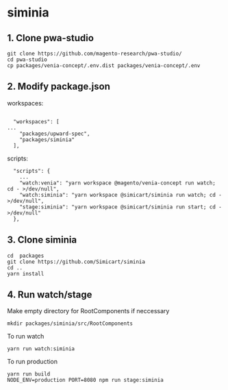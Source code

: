 # siminia

## 1. Clone pwa-studio
```
git clone https://github.com/magento-research/pwa-studio/
cd pwa-studio
cp packages/venia-concept/.env.dist packages/venia-concept/.env
```

## 2. Modify package.json

workspaces:
```

  "workspaces": [
...
    "packages/upward-spec",
    "packages/siminia"
  ],

```

scripts:

```
  "scripts": {
	...
    "watch:venia": "yarn workspace @magento/venia-concept run watch; cd - >/dev/null",
    "watch:siminia": "yarn workspace @simicart/siminia run watch; cd - >/dev/null",
    "stage:siminia": "yarn workspace @simicart/siminia run start; cd - >/dev/null"
  },
```
## 3. Clone siminia
```
cd  packages
git clone https://github.com/Simicart/siminia
cd ..
yarn install
```
## 4. Run watch/stage
Make empty directory for RootComponents if neccessary
```
mkdir packages/siminia/src/RootComponents
```
To run watch
```
yarn run watch:siminia
```
To run production
```
yarn run build
NODE_ENV=production PORT=8080 npm run stage:siminia
```

